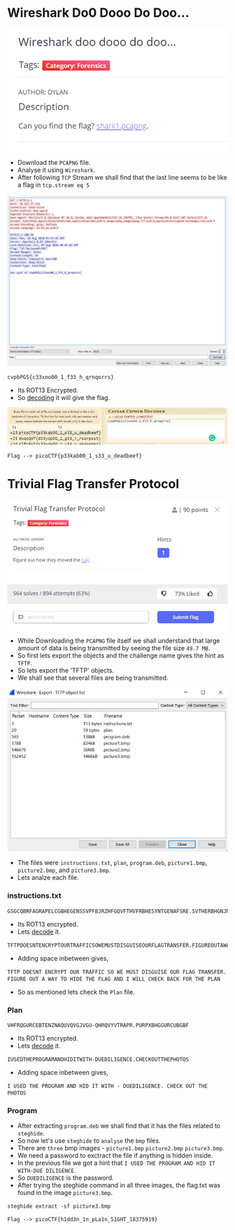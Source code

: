 # Wireshark Do0 Dooo Do Doo...

![bi0s](https://github.com/a3X3k/Bi0s/blob/master/CTFs/Pico21/Assets/1.png?raw=true)

- Download the `PCAPNG` file.
- Analyse it using `Wireshark`.
- After following `TCP` Stream we shall find that the last line seems to be like a flag in `tcp.stream eq 5`

![bi0s](https://github.com/a3X3k/Bi0s/blob/master/CTFs/Pico21/Assets/2.png?raw=true)

```
cvpbPGS{c33xno00_1_f33_h_qrnqorrs}
```

- Its ROT13 Encrypted.
- So [decoding](https://www.dcode.fr/caesar-cipher) it will give the flag.

![bi0s](https://github.com/a3X3k/Bi0s/blob/master/CTFs/Pico21/Assets/3.png?raw=true)

```
Flag --> picoCTF{p33kab00_1_s33_u_deadbeef}
```

# Trivial Flag Transfer Protocol

![bi0s](https://github.com/a3X3k/Bi0s/blob/master/CTFs/Pico21/Assets/4.png?raw=true)

- While Downloading the `PCAPNG` file itself we shall understand that large amount of data is being transmitted by seeing the file size `49.7 MB`.
- So first lets export the objects and the challenge name gives the hint as `TFTP`.
- So lets export the 'TFTP' objects.
- We shall see that several files are being transmitted.

![bi0s](https://github.com/a3X3k/Bi0s/blob/master/CTFs/Pico21/Assets/5.png?raw=true)

- The files were `instructions.txt`, `plan`, `program.deb`, `picture1.bmp`, `picture2.bmp`, and `picture3.bmp`.
- Lets analze each file.

### instructions.txt

```
GSGCQBRFAGRAPELCGBHEGENSSVPFBJRZHFGQVFTHVFRBHESYNTGENAFSRE.SVTHERBHGNJNLGBUVQRGURSYNTNAQVJVYYPURPXONPXSBEGURCYNA
```

- Its ROT13 encrypted.
- Lets [decode](https://www.dcode.fr/caesar-cipher) it.

```
TFTPDOESNTENCRYPTOURTRAFFICSOWEMUSTDISGUISEOURFLAGTRANSFER.FIGUREOUTAWAYTOHIDETHEFLAGANDIWILLCHECKBACKFORTHEPLAN
```

- Adding space inbetween gives,

```
TFTP DOESNT ENCRYPT OUR TRAFFIC SO WE MUST DISGUISE OUR FLAG TRANSFER. FIGURE OUT A WAY TO HIDE THE FLAG AND I WILL CHECK BACK FOR THE PLAN
```

- So as mentioned lets check the `Plan` file.

### Plan

```
VHFRQGURCEBTENZNAQUVQVGJVGU-QHRQVYVTRAPR.PURPXBHGGURCUBGBF
```

- Its ROT13 encrypted.
- Lets [decode](https://www.dcode.fr/caesar-cipher) it.

```
IUSEDTHEPROGRAMANDHIDITWITH-DUEDILIGENCE.CHECKOUTTHEPHOTOS
```

- Adding space inbetween gives,

```
I USED THE PROGRAM AND HID IT WITH - DUEDILIGENCE. CHECK OUT THE PHOTOS
```

### Program

- After extracting `program.deb` we shall find that it has the files related to `steghide`.
- So now let's use `steghide` to `analyse` the `bmp` files.
- There are `three` bmp images - `picture1.bmp` `picture2.bmp` `picture3.bmp`.
- We need a password to exctract the file if anything is hidden inside.
- In the previous file we got a hint that `I USED THE PROGRAM AND HID IT WITH-DUE DILIGENCE`.
- So `DUEDILIGENCE` is the password.
- After trying the steghide command in all three images, the flag.txt was found in the image `picture3.bmp`.  

```
steghide extract -sf picture3.bmp
```

```
Flag --> picoCTF{h1dd3n_1n_pLa1n_51GHT_18375919}
```





